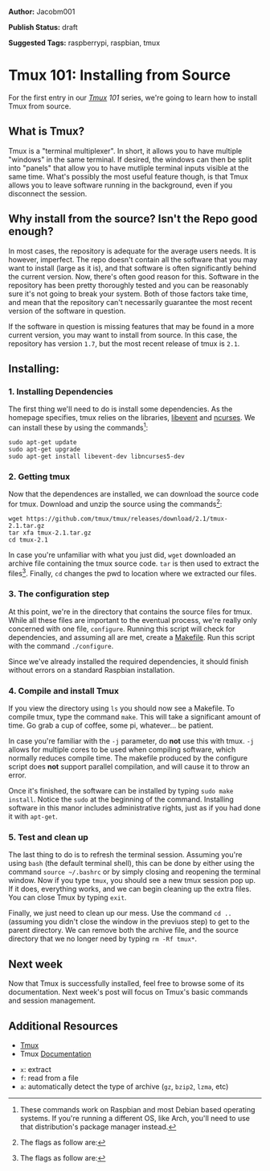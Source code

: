 **Author:** Jacobm001

**Publish Status:** draft

**Suggested Tags:** raspberrypi, raspbian, tmux

# Tmux 101: Installing from Source

For the first entry in our *[Tmux](https://tmux.github.io/) 101* series, we're going to learn how to install Tmux from source. 

## What is Tmux?

Tmux is a "terminal multiplexer". In short, it allows you to have multiple "windows" in the same terminal. If desired, the windows can then be split into "panels" that allow you to have mutliple terminal inputs visible at the same time. What's possibly the most useful feature though, is that Tmux allows you to leave software running in the background, even if you disconnect the session.

## Why install from the source? Isn't the Repo good enough?

In most cases, the repository is adequate for the average users needs. It is however, imperfect. The repo doesn't contain all the software that you may want to install (large as it is), and that software is often significantly behind the current version.  Now, there's often good reason for this. Software in the repository has been pretty thoroughly tested and you can be reasonably sure it's not going to break your system. Both of those factors take time, and mean that the repository can't necessarily guarantee the most recent version of the software in question.

If the software in question is missing features that may be found in a more current version, you may want to install from source.  In this case, the repository has version `1.7`, but the most recent release of tmux is `2.1`. 

## Installing:

### 1. Installing Dependencies

The first thing we'll need to do is install some dependencies. As the homepage specifies, tmux relies on the libraries, [libevent](http://libevent.org/) and [ncurses](http://invisible-island.net/ncurses/). We can install these by using the commands[^1]:

	sudo apt-get update
	sudo apt-get upgrade
	sudo apt-get install libevent-dev libncurses5-dev

### 2. Getting tmux

Now that the dependences are installed, we can download the source code for tmux. Download and unzip the source using the commands[^2]:

	wget https://github.com/tmux/tmux/releases/download/2.1/tmux-2.1.tar.gz
	tar xfa tmux-2.1.tar.gz
	cd tmux-2.1

In case you're unfamiliar with what you just did, `wget` downloaded an archive file containing the tmux source code. `tar` is then used to extract the files[^2]. Finally, `cd` changes the pwd to location where we extracted our files.

### 3. The configuration step

At this point, we're in the directory that contains the source files for tmux. While all these files are important to the eventual process, we're really only concerned with one file, `configure`. Running this script will check for dependencies, and assuming all are met, create a [Makefile](https://en.wikipedia.org/wiki/Makefile). Run this script with the command `./configure`.

Since we've already installed the required dependencies, it should finish without errors on a standard Raspbian installation. 

### 4. Compile and install Tmux

If you view the directory using `ls` you should now see a Makefile. To compile tmux, type the command `make`. This will take a significant amount of time. Go grab a cup of coffee, some pi, whatever... be patient. 
 
In case you're familiar with the `-j` parameter, do **not** use this with tmux. `-j` allows for multiple cores to be used when compiling software, which normally reduces compile time. The makefile produced by the configure script does **not** support parallel compilation, and will cause it to throw an error.

Once it's finished, the software can be installed by typing `sudo make install`. Notice the `sudo` at the beginning of the command. Installing software in this manor includes administrative rights, just as if you had done it with `apt-get`.

### 5. Test and clean up

The last thing to do is to refresh the terminal session. Assuming you're using `bash` (the default terminal shell), this can be done by either using the command `source ~/.bashrc` or by simply closing and reopening the terminal window. Now if you type `tmux`, you should see a new tmux session pop up. If it does, everything works, and we can begin cleaning up the extra files. You can close Tmux by typing `exit`.

Finally, we just need to clean up our mess. Use the command `cd ..` (assuming you didn't close the window in the previuos step) to get to the parent directory. We can remove both the archive file, and the source directory that we no longer need by typing `rm -Rf tmux*`. 

## Next week

Now that Tmux is successfully installed, feel free to browse some of its documentation. Next week's post will focus on Tmux's basic commands and session management.

## Additional Resources
- [Tmux](https://tmux.github.io/)
- Tmux [Documentation](http://www.openbsd.org/cgi-bin/man.cgi/OpenBSD-current/man1/tmux.1?query=tmux&sec=1)

[^1]: These commands work on Raspbian and most Debian based operating systems. If you're running a different OS, like Arch, you'll need to use that distribution's package manager instead.

[^2]: The flags as follow are:
- `x`: extract
- `f`: read from a file
- `a`: automatically detect the type of archive (`gz`, `bzip2`, `lzma`, etc)

